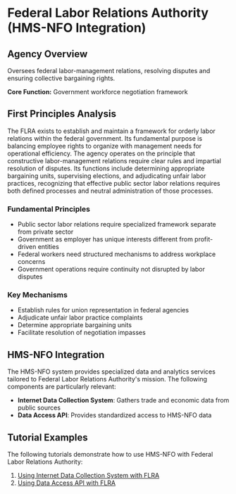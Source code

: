 # Federal Labor Relations Authority (HMS-NFO Integration)

## Agency Overview

Oversees federal labor-management relations, resolving disputes and ensuring collective bargaining rights.

**Core Function:** Government workforce negotiation framework

## First Principles Analysis

The FLRA exists to establish and maintain a framework for orderly labor relations within the federal government. Its fundamental purpose is balancing employee rights to organize with management needs for operational efficiency. The agency operates on the principle that constructive labor-management relations require clear rules and impartial resolution of disputes. Its functions include determining appropriate bargaining units, supervising elections, and adjudicating unfair labor practices, recognizing that effective public sector labor relations requires both defined processes and neutral administration of those processes.

### Fundamental Principles

- Public sector labor relations require specialized framework separate from private sector
- Government as employer has unique interests different from profit-driven entities
- Federal workers need structured mechanisms to address workplace concerns
- Government operations require continuity not disrupted by labor disputes

### Key Mechanisms

- Establish rules for union representation in federal agencies
- Adjudicate unfair labor practice complaints
- Determine appropriate bargaining units
- Facilitate resolution of negotiation impasses

## HMS-NFO Integration

The HMS-NFO system provides specialized data and analytics services tailored to Federal Labor Relations Authority's mission. The following components are particularly relevant:

- **Internet Data Collection System**: Gathers trade and economic data from public sources
- **Data Access API**: Provides standardized access to HMS-NFO data

## Tutorial Examples

The following tutorials demonstrate how to use HMS-NFO with Federal Labor Relations Authority:

1. [Using Internet Data Collection System with FLRA](../tutorials/flra_internet_data_collection_system_tutorial.md)
2. [Using Data Access API with FLRA](../tutorials/flra_data_access_api_tutorial.md)
